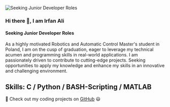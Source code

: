 ![Seeking Junior Developer Roles](https://user-images.githubusercontent.com/35267447/206916906-9bfb66d9-c419-44c2-908a-4885e610425f.gif)
### Hi there 👋, I am Irfan Ali
#### Seeking Junior Developer Roles

As a highly motivated Robotics and Automatic Control Master's student in Poland, I am on the cusp of graduation, eager to leverage my technical acumen and programming skills in real-world applications. I am passionately driven to contribute to cutting-edge projects. Seeking opportunities to apply my knowledge and enhance my skills in an innovative and challenging environment.

## Skills: C / Python / BASH-Scripting / MATLAB 

🚀 Check out my coding projects on [GitHub](https://github.com/irfanali1995?tab=repositories) 😃






